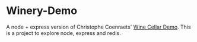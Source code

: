 Winery-Demo
===========

A node + express version of Christophe Coenraets' <a href="http://coenraets.org/blog/2011/12/restful-services-with-jquery-php-and-the-slim-framework/">Wine Cellar Demo</a>.  This is a project to explore node, express and redis.